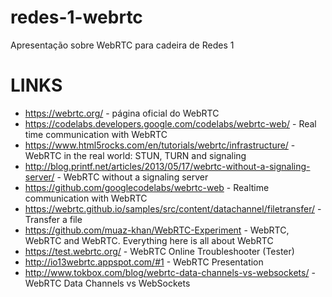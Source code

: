 # redes-1-webrtc
Apresentação sobre WebRTC para cadeira de Redes 1

# LINKS

* <https://webrtc.org/> - página oficial do WebRTC
* <https://codelabs.developers.google.com/codelabs/webrtc-web/> - Real time communication with WebRTC
* <https://www.html5rocks.com/en/tutorials/webrtc/infrastructure/> - WebRTC in the real world: STUN, TURN and signaling
* <http://blog.printf.net/articles/2013/05/17/webrtc-without-a-signaling-server/> - WebRTC without a signaling server
* <https://github.com/googlecodelabs/webrtc-web> - Realtime communication with WebRTC
* <https://webrtc.github.io/samples/src/content/datachannel/filetransfer/> - Transfer a file
* <https://github.com/muaz-khan/WebRTC-Experiment> - WebRTC, WebRTC and WebRTC. Everything here is all about WebRTC
* <https://test.webrtc.org/> - WebRTC Online Troubleshooter (Tester)
* <http://io13webrtc.appspot.com/#1> - WebRTC Presentation
* <http://www.tokbox.com/blog/webrtc-data-channels-vs-websockets/> - WebRTC Data Channels vs WebSockets

